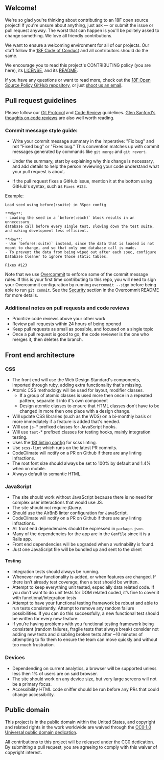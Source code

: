 ## Welcome!

We're so glad you're thinking about contributing to an 18F open source project!
If you're unsure about anything, just ask — or submit the issue or pull request
anyway. The worst that can happen is you'll be politely asked to change
something. We love all friendly contributions.

We want to ensure a welcoming environment for all of our projects. Our staff
follow the [18F Code of Conduct][code] and all contributors should do the same.

We encourage you to read this project's CONTRIBUTING policy (you are here), its
[LICENSE](LICENSE.md), and its [README](README.md).

If you have any questions or want to read more, check out the
[18F Open Source Policy GitHub repository][os-policy], or just
[shoot us an email](mailto:18f@gsa.gov).

[code]: https://github.com/18F/code-of-conduct/blob/master/code-of-conduct.md
[os-policy]: https://github.com/18f/open-source-policy

## Pull request guidelines

Please follow our [Git Protocol][git] and [Code Review][review] guidelines.
[Glen Sanford's thoughts on code reviews][thoughts] are also well worth
reading.

[git]: https://pages.18f.gov/development-guide/git-protocol/
[review]: https://pages.18f.gov/development-guide/code-review/
[thoughts]: http://glen.nu/ramblings/oncodereview.php

### Commit message style guide:

- Write your commit message summary in the imperative: "Fix bug" and not
"Fixed bug" or "Fixes bug."  This convention matches up with commit messages
generated by commands like `git merge` and `git revert`.

- Under the summary, start by explaining why this change is necessary, and
add details to help the person reviewing your code understand what your
pull request is about.

- If the pull request fixes a GitHub issue, mention it at the bottom using
GitHub's syntax, such as `Fixes #123`.

Example:

```
Load seed using before(:suite) in RSpec config

**Why**:
- Loading the seed in a `before(:each)` block results in an unnecessary
database call before every single test, slowing down the test suite,
and making development less efficient.

**How**:
- Use `before(:suite)` instead, since the data that is loaded is not
meant to change, and so that only one database call is made.
- To prevent the data from being wiped out after each spec, configure
Database Cleaner to ignore those static tables.

Fixes #123
```

Note that we use [Overcommit] to enforce some of the commit message rules.
If this is your first time contributing to this repo, you will need to
sign your Overcommit configuration by running `overcommit --sign` before
being able to run `git commit`. See the [Security] section in the Overcommit
README for more details.

[Overcommit]: https://github.com/brigade/overcommit
[Security]: https://github.com/brigade/overcommit#security

### Additional notes on pull requests and code reviews

- Prioritize code reviews above your other work
- Review pull requests within 24 hours of being opened
- Keep pull requests as small as possible, and focused on a single topic
- Once a pull request is good to go, the code reviewer is the one who merges
it, then deletes the branch.

## Front end architecture
### CSS
- The front end will use the Web Design Standard's components, imported through ruby, adding extra functionality that's missing.
- Atomic CSS methodolgy will be used for layout, modifier classes.
  - If a group of atomic classes is used more then once in a repeated pattern, separate it into it's own component
  - Design atomtic classes to ensure that HTML classes don't have to be changed in more then one place with a design change.
- Will update CSS libraries (such as the WDS) on a bi-monthly basis or more immediately if a feature is added that's needed.
- Will use `js-`* prefixed classes for JavaScript hooks.
- Will use `test-`* prefixed classes for testing hooks, mainly integration testing.
- Uses the [18f linting config](https://raw.githubusercontent.com/18F/frontend/18f-pages-staging/.scss-lint.yml) for scss linting.
- Use `scss-lint` which runs on the latest PR commits.
- CodeClimate will notify on a PR on Github if there are any linting infractions.
- The root font size should always be set to 100% by default and 1.4% when on mobile.
- Always default to semantic HTML.

### JavaScript
- The site should work without JavaScript because there is no need for complex user interactions that would use JS.
- The site should not require jQuery.
- Should use the AirBnB linter configuration for JavaScript.
- CodeClimate will notify on a PR on Github if there are any linting infractions.
- All front end dependencies should be expressed in `package.json`.
- Many of the dependencies for the app are in the `Gemfile` since it is a Rails app.
- Front end dependencies will be upgraded when a vurlnability is found.
- Just one JavaScript file will be bundled up and sent to the client

#### Testing
- Integration tests should always be running.
- Whenever new functionality is added, or when features are changed. If there isn’t already test coverage, then a test should be written.
- Attempt to keep everything unit tested, especially data related code. If you don’t want to do unit tests for DOM related coded, it’s fine to cover it with functional/integration tests
- Attempt to have your functional testing framework be robust and able to run tests consistently. Attempt to remove any random failure possibilities. If you can do this successfully, a new functional test should be written for every new feature.
- If you’re having problems with you functional testing framework being consistent (random failures, fragile tests that always break) consider not adding new tests and disabling broken tests after ~10 minutes of attempting to fix them to ensure the team can move quickly and without too much frustration.

### Devices
- Dependending on current analytics, a browser will be supported unless less then 1% of users are on said browser.
- The site should work on any device size, but very large screens will not be a primary focus.
- Accessibility HTML code sniffer should be run before any PRs that could change accessibility.


## Public domain

This project is in the public domain within the United States, and
copyright and related rights in the work worldwide are waived through
the [CC0 1.0 Universal public domain dedication][CC0].

All contributions to this project will be released under the CC0
dedication. By submitting a pull request, you are agreeing to comply
with this waiver of copyright interest.

[CC0]: https://creativecommons.org/publicdomain/zero/1.0/
